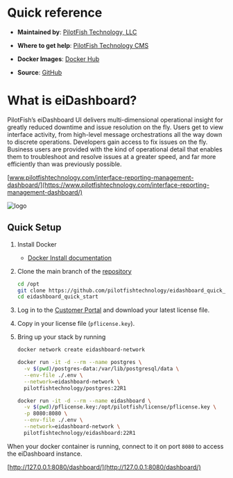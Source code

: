 # Quick reference

-	**Maintained by**: [PilotFish Technology, LLC](https://www.pilotfishtechnology.com)

-	**Where to get help**: [PilotFish Technology CMS](https://cms.pilotfishtechnology.com)

-   **Docker Images**: [Docker Hub](https://hub.docker.com/u/pilotfishtechnology)

-   **Source**: [GitHub](https://github.com/pilotfishtechnology)

# What is eiDashboard?
PilotFish’s eiDashboard UI delivers multi-dimensional operational insight for greatly reduced downtime and issue resolution on the fly. Users get to view interface activity, from high-level message orchestrations all the way down to discrete operations. Developers gain access to fix issues on the fly. Business users are provided with the kind of operational detail that enables them to troubleshoot and resolve issues at a greater speed, and far more efficiently than was previously possible.

[www.pilotfishtechnology.com/interface-reporting-management-dashboard/](https://www.pilotfishtechnology.com/interface-reporting-management-dashboard/)

![logo](https://www.pilotfishtechnology.com/wp-content/uploads/2015/03/pilotfish-logo.png)

## Quick Setup

1. Install Docker

	- [Docker Install documentation](https://docs.docker.com/install/)

2. Clone the main branch of the [repository](https://github.com/pilotfishtechnology/eidashboard_quick_start)

	```bash
	cd /opt
	git clone https://github.com/pilotfishtechnology/eidashboard_quick_start
	cd eidashboard_quick_start
	```

3. Log in to the [Customer Portal](https://customerportal.pilotfishtechnology.com/portal/login.html) and download your latest license file.

4. Copy in your license file (`pflicense.key`).

5. Bring up your stack by running

	```bash
	docker network create eidashboard-network

	docker run -it -d --rm --name postgres \
	  -v $(pwd)/postgres-data:/var/lib/postgresql/data \
	  --env-file ./.env \
	  --network=eidashboard-network \
	  pilotfishtechnology/postgres:22R1

	docker run -it -d --rm --name eidashboard \
	  -v $(pwd)/pflicense.key:/opt/pilotfish/license/pflicense.key \
	  -p 8080:8080 \
	  --env-file ./.env \
	  --network=eidashboard-network \
	  pilotfishtechnology/eidashboard:22R1
	```

When your docker container is running, connect to it on port `8080` to access the eiDashboard instance.

[http://127.0.0.1:8080/dashboard/](http://127.0.0.1:8080/dashboard/)

